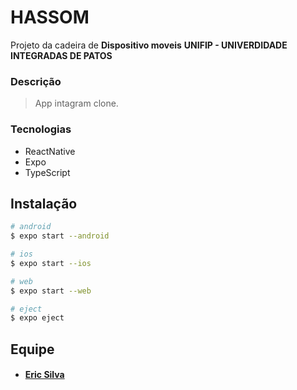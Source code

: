 # HASSOM

Projeto da cadeira de **Dispositivo moveis**
**UNIFIP - UNIVERDIDADE INTEGRADAS DE PATOS**

### Descrição

> App intagram clone.

### Tecnologias 

* ReactNative
* Expo
* TypeScript

## Instalação

``` bash
# android
$ expo start --android
````  
````bash
# ios
$ expo start --ios
````  
````bash
# web
$ expo start --web
````
````bash
# eject
$ expo eject
````

## Equipe

* #### [Eric Silva](https://github.com/eric218110/)